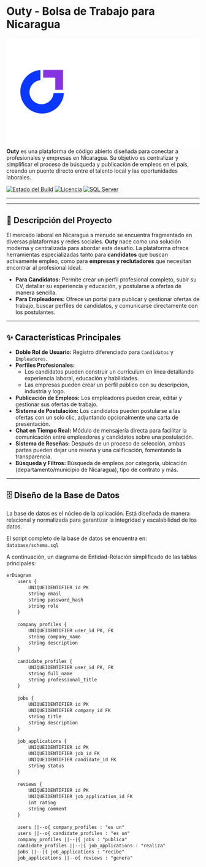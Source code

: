 # Outy - Bolsa de Trabajo para Nicaragua

![Logo de Outy](assets/outy_logo.png) **Outy** es una plataforma de código abierto diseñada para conectar a profesionales y empresas en Nicaragua. Su objetivo es centralizar y simplificar el proceso de búsqueda y publicación de empleos en el país, creando un puente directo entre el talento local y las oportunidades laborales.

[![Estado del Build](https://img.shields.io/badge/build-passing-FF42A5?style=flat&logo=github&logoColor=white)](https://github.com/)
[![Licencia](https://img.shields.io/badge/licencia-MIT-6B46F1?style=flat&logo=opensourceinitiative&logoColor=white)](https://opensource.org/licenses/MIT)
[![SQL Server](https://img.shields.io/badge/Database-SQL%20Server-007BFF?style=flat&logo=microsoftsqlserver&logoColor=white)](https://www.microsoft.com/es-es/sql-server)


---


---

## 🎯 Descripción del Proyecto

El mercado laboral en Nicaragua a menudo se encuentra fragmentado en diversas plataformas y redes sociales. **Outy** nace como una solución moderna y centralizada para abordar este desafío. La plataforma ofrece herramientas especializadas tanto para **candidatos** que buscan activamente empleo, como para **empresas y reclutadores** que necesitan encontrar al profesional ideal.

- **Para Candidatos:** Permite crear un perfil profesional completo, subir su CV, detallar su experiencia y educación, y postularse a ofertas de manera sencilla.
- **Para Empleadores:** Ofrece un portal para publicar y gestionar ofertas de trabajo, buscar perfiles de candidatos, y comunicarse directamente con los postulantes.

---

## ✨ Características Principales

- **Doble Rol de Usuario:** Registro diferenciado para `Candidatos` y `Empleadores`.
- **Perfiles Profesionales:**
    - Los candidatos pueden construir un currículum en línea detallando experiencia laboral, educación y habilidades.
    - Las empresas pueden crear un perfil público con su descripción, industria y logo.
- **Publicación de Empleos:** Los empleadores pueden crear, editar y gestionar sus ofertas de trabajo.
- **Sistema de Postulación:** Los candidatos pueden postularse a las ofertas con un solo clic, adjuntando opcionalmente una carta de presentación.
- **Chat en Tiempo Real:** Módulo de mensajería directa para facilitar la comunicación entre empleadores y candidatos sobre una postulación.
- **Sistema de Reseñas:** Después de un proceso de selección, ambas partes pueden dejar una reseña y una calificación, fomentando la transparencia.
- **Búsqueda y Filtros:** Búsqueda de empleos por categoría, ubicación (departamento/municipio de Nicaragua), tipo de contrato y más.

---



## 🗄️ Diseño de la Base de Datos

La base de datos es el núcleo de la aplicación. Está diseñada de manera relacional y normalizada para garantizar la integridad y escalabilidad de los datos.

El script completo de la base de datos se encuentra en: `database/schema.sql`

A continuación, un diagrama de Entidad-Relación simplificado de las tablas principales:

```mermaid
erDiagram
    users {
        UNIQUEIDENTIFIER id PK
        string email
        string password_hash
        string role
    }

    company_profiles {
        UNIQUEIDENTIFIER user_id PK, FK
        string company_name
        string description
    }

    candidate_profiles {
        UNIQUEIDENTIFIER user_id PK, FK
        string full_name
        string professional_title
    }

    jobs {
        UNIQUEIDENTIFIER id PK
        UNIQUEIDENTIFIER company_id FK
        string title
        string description
    }

    job_applications {
        UNIQUEIDENTIFIER id PK
        UNIQUEIDENTIFIER job_id FK
        UNIQUEIDENTIFIER candidate_id FK
        string status
    }

    reviews {
        UNIQUEIDENTIFIER id PK
        UNIQUEIDENTIFIER job_application_id FK
        int rating
        string comment
    }

    users ||--o{ company_profiles : "es un"
    users ||--o{ candidate_profiles : "es un"
    company_profiles ||--|{ jobs : "publica"
    candidate_profiles ||--|{ job_applications : "realiza"
    jobs ||--|{ job_applications : "recibe"
    job_applications ||--o{ reviews : "genera"
